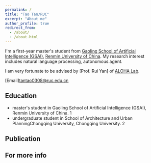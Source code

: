 ```yaml
---
permalink: /
title: "Tao Tan/RUC"
excerpt: "About me"
author_profile: true
redirect_from: 
  - /about/
  - /about.html
---
```


I'm a first-year master's student from [Gaoling School of Artificial Intelligence (GSAI)](https://ai.ruc.edu.cn/), [Renmin University of China](https://www.ruc.edu.cn/). My research interest includes natural language processing, autonomous agent.

I am very fortunate to be advised by [Prof. Rui Yan] of [ALOHA Lab](https://aloha.show/).

[Email]tantao0308@ruc.edu.cn

Education
------
<ul>
  <li>master's student in Gaoling School of Artificial Intelligence (GSAI), Renmin University of China. 1</li>
  <li>undergraduate student in School of Architecture and Urban PlanningChongqing University, Chongqing University. 2</li>
</ul>

Publication
------

For more info
------
